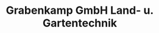 ---
title: "Grabenkamp GmbH Land- u. Gartentechnik"
url: /rahden/grabenkamp-gmbh-land-u-gartentechnik/
shop: Autowerkstatt
---